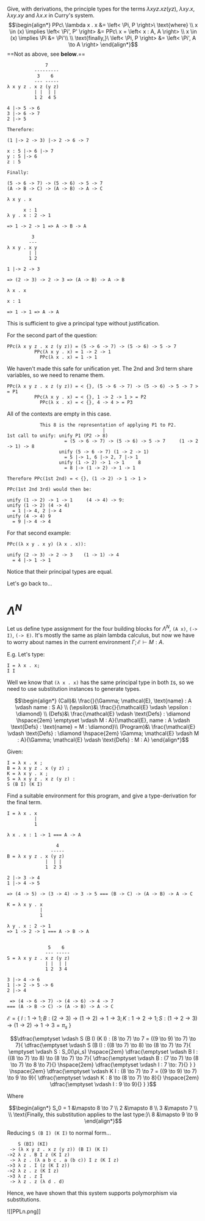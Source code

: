 Give, with derivations, the principle types for the terms $\lambda x y z . x z (y z)$, $\lambda x y . x$, $\lambda x y . x y$ and $\lambda x . x$ in Curry's system.
$$\begin{align*}
    PPc\ \lambda x . x &= \left< \Pi, P \right>\ \text{where} \\
    x \in (x) \implies \left< \Pi', P' \right> &= PPc\ x = \left< x : A, A \right> \\
    x \in (x) \implies \Pi &= \Pi'\\
    \\
    \text{finally,}\ \left< \Pi, P \right> &= \left< \Pi', A \to A \right> 
\end{align*}$$
==Not as above, see **below**.==

```
              7
          ---------
           3    6
          --- -----
λ x y z . x z (y z)
          | |  | |
          1 2  4 5

4 |-> 5 -> 6
3 |-> 6 -> 7
2 |-> 5

Therefore:

(1 |-> 2 -> 3) |-> 2 -> 6 -> 7

x : 5 |-> 6 |-> 7
y : 5 |-> 6
z : 5

Finally:

(5 -> 6 -> 7) -> (5 -> 6) -> 5 -> 7
(A -> B -> C) -> (A -> B) -> A -> C
```

```
λ x y . x

      x : 1
λ y . x : 2 -> 1

=> 1 -> 2 -> 1 => A -> B -> A
```

```
         3
        ---
λ x y . x y
        | |
        1 2

1 |-> 2 -> 3

=> (2 -> 3) -> 2 -> 3 => (A -> B) -> A -> B
```

```
λ x . x

x : 1

=> 1 -> 1 => A -> A
```

This is sufficient to give a principal type without justification.

For the second part of the question:

```
PPc(λ x y z . x z (y z)) = (5 -> 6 -> 7) -> (5 -> 6) -> 5 -> 7
          PPc(λ x y . x) = 1 -> 2 -> 1
            PPc(λ x . x) = 1 -> 1
```

We haven't made this safe for unification yet. The 2nd and 3rd term share variables, so we need to rename them.

```
PPc(λ x y z . x z (y z)) = < {}, (5 -> 6 -> 7) -> (5 -> 6) -> 5 -> 7 > = P1
          PPc(λ x y . x) = < {}, 1 -> 2 -> 1 > = P2
            PPc(λ x . x) = < {}, 4 -> 4 > = P3
```

All of the contexts are empty in this case.

```
            This 8 is the representation of applying P1 to P2.
                                   |
1st call to unify: unify P1 (P2 -> 8)
                     = (5 -> 6 -> 7) -> (5 -> 6) -> 5 -> 7     (1 -> 2 -> 1) -> 8
                   unify (5 -> 6 -> 7) (1 -> 2 -> 1)
                     = 5 |-> 1, 6 |-> 2, 7 |-> 1
                   unify (1 -> 2) -> 1 -> 1     8
                     = 8 |-> (1 -> 2) -> 1 -> 1

Therefore PPc(1st 2nd) = < {}, (1 -> 2) -> 1 -> 1 >
```

```
PPc(1st 2nd 3rd) would then be:

unify (1 -> 2) -> 1 -> 1     (4 -> 4) -> 9:
unify (1 -> 2) (4 -> 4)
  = 1 |-> 4, 2 |-> 4
unify (4 -> 4) 9
  = 9 |-> 4 -> 4
```

For that second example:

```
PPc((λ x y . x y) (λ x . x)):

unify (2 -> 3) -> 2 -> 3    (1 -> 1) -> 4
  = 4 |-> 1 -> 1
```

Notice that their principal types are equal.

Let's go back to...

# $\Lambda^N$

Let us define type assignment for the four building blocks for $\Lambda^N$, `(A x)`, `(-> I)`, `(-> E)`. It's mostly the same as plain lambda calculus, but now we have to worry about names in the current environment $\Gamma; \mathcal{E} \vdash M : A$.

E.g. Let's type:

```
I = λ x . x;
I I
```

Well we know that `(λ x . x)` has the same principal type in both `I`s, so we need to use substitution instances to generate types.

$$\begin{align*}
    (Call)&\ \frac{}{\Gamma; \mathcal{E}, \text{name} : A \vdash name : S A} \\
    (\epsilon)&\ \frac{}{\mathcal{E} \vdash \epsilon : \diamond} \\
    (Defs)&\ \frac{\mathcal{E} \vdash \text{Defs} : \diamond \hspace{2em} \emptyset \vdash M : A}{\mathcal{E}, name : A \vdash \text{Defs} : \text{name} = M : \diamond}\\
    (Program)&\ \frac{\mathcal{E} \vdash \text{Defs} : \diamond \hspace{2em} \Gamma; \mathcal{E} \vdash M : A}{\Gamma; \mathcal{E} \vdash \text{Defs} : M : A}
\end{align*}$$

Given:

```
I = λ x . x ;
B = λ x y z . x (y z) ;
K = λ x y . x ;
S = λ x y z . x z (y z) :
S (B I) (K I)
```

Find a suitable environment for this program, and give a type-derivation for the final term.

```
I = λ x . x
          |
          1

λ x . x : 1 -> 1 === A -> A

                  4
                -----
B = λ x y z . x (y z)
              |  | |
              1  2 3

2 |-> 3 -> 4
1 |-> 4 -> 5

=> (4 -> 5) -> (3 -> 4) -> 3 -> 5 === (B -> C) -> (A -> B) -> A -> C

K = λ x y . x
            |
            1

λ y . x : 2 -> 1
=> 1 -> 2 -> 1 === A -> B -> A


               5    6
              --- -----
S = λ x y z . x z (y z)
              | |  | |
              1 2  3 4

3 |-> 4 -> 6
1 |-> 2 -> 5 -> 6
2 |-> 4

 => (4 -> 6 -> 7) -> (4 -> 6) -> 4 -> 7
=== (A -> B -> C) -> (A -> B) -> A -> C
```

$\mathcal{E} = \{\ I : 1 \to 1; B : (2 \to 3) \to (1 \to 2) \to 1 \to 3; K : 1 \to 2 \to 1; S : (1 \to 2 \to 3) \to (1 \to 2) \to 1 \to 3 = \pi_s\ \}$

$$\dfrac{\emptyset \vdash S (B I) (K I) : (8 \to 7) \to 7 = ((9 \to 9) \to 7) \to 7}{
    \dfrac{\emptyset \vdash S (B I) : ((8 \to 7) \to 8) \to (8 \to 7) \to 7}{
        \emptyset \vdash S : S_0(\pi_s)
        \hspace{2em}
        \dfrac{\emptyset \vdash B I : ((8 \to 7) \to 8) \to (8 \to 7) \to 7}{
            \dfrac{\emptyset \vdash B : (7 \to 7) \to (8 \to 7) \to 8 \to 7}{}
            \hspace{2em}
            \dfrac{\emptyset \vdash I : 7 \to: 7}{}
        }
    }
    \hspace{2em}
    \dfrac{\emptyset \vdash K I : (8 \to 7) \to 7 = ((9 \to 9) \to 7) \to 9 \to 9}{
        \dfrac{\emptyset \vdash K : 8 \to (8 \to 7) \to 8}{}
        \hspace{2em}
        \dfrac{\emptyset \vdash I : 9 \to 9}{}
    }
}$$

Where

$$\begin{align*}
    S_0 = 1 &\mapsto 8 \to 7 \\
    2 &\mapsto 8 \\
    3 &\mapsto 7 \\
    \\
    \text{Finally, this substitution applies to the last type:}\ 8 &\mapsto 9 \to 9
\end{align*}$$

Reducing `S (B I) (K I)` to normal form...

```
    S (BI) (KI)
 -> (λ x y z . x z (y z)) (B I) (K I)
->2 λ z . B I z (K I z)
 -> λ z . (λ a b c . a (b c)) I z (K I z)
->3 λ z . I (z (K I z))
->2 λ z . z (K I z)
->3 λ z . z I
 -> λ z . z (λ d . d)
```

Hence, we have shown that this system supports polymorphism via substitutions.

![[PPLn.png]]
